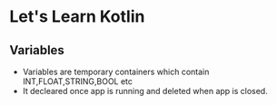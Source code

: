 # Let's Learn Kotlin
## Variables
- Variables are temporary containers which contain INT,FLOAT,STRING,BOOL etc
- It decleared once app is running and deleted when app is closed.
